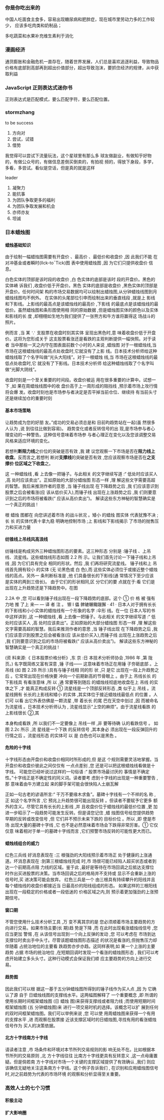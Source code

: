 <!--
 * @Author: zhangyu
 * @Email: zhangdulin@outlook.com
 * @Date: 2021-07-02 15:56:46
 * @LastEditors: zhangyu
 * @LastEditTime: 2021-12-09 14:03:38
 * @Description:
-->

### 你是你吃出来的

中国人吃面食主食多，容易出现糖尿病和肥胖症，现在城市里劳动力多的工作较少， 应该多吃肉类和奶制品；

多吃蔬菜和水果补充维生素利于消化

### 漫画经济

通货膨胀和金融危机一直存在，随着世界发展，人们总是喜欢追逐利益，导致物品价格有底部到高部再到超出价值部分，超出导致泡沫，要抓住经济的规律，从中获取利益

### JavaScript 正则表达式迷你书

正则表达式是匹配模式，要么匹配字符，要么匹配位置。

### stormzhang

to be success

1. 方向对
2. 尝试，试错
3. 借势

我觉得可以尝试下流量玩法，这个星球里有那么多 球友做副业，有做知乎好物的，有做公众号的，有做信息差倒买倒卖的，有拍视 频的，得放下身段，多学，多看，多尝试。看似是空话，但是真的就是这样

leader

1. 凝聚力
2. 能抗事
3. 为团队争取更多的福利
4. 为团队争取发展和机会
5. 亦师亦友
6. 坦诚

### 日本蜡烛图

#### 蜡烛基础知识

由于绘制一幅蜡烛图需要有开盘价 、最高价 、最低价和收盘价 ,因 此我们不能 在对冲基金或者瞬时(Ⅱck-toˉTick)图 表中使用蜡烛图 ,因 为它们只提供收盘价 信息。

白色实体的顶部是该时段的收盘价 ,白 色实体的底部是该时 段的开盘价。黑色的实体嵴 诉我们 ,收盘价低于开盘价。黑色 实体的底部是收盘价 ,黑色实体的顶部是开盘价。任何时间架 构的市场交易数据均可以绘制出蜡烛图,从分钟蜡烛线图到月 蜡烛线图均不例外。 在实体的头尾部位引申而绘制出来的垂直线段 ,就是上 影线和下影线。上影线的最高点是该蜡烛线的最高价 ,下影线 的最底点是该蜡烛线的最低价。虽然蜡烛图和条形图使用相 同的原始数据 ,但是蜡烛图实体的颜色以及实体和影线的长 度 ,却栩栩如生地为我们提供了一张熊方和牛方谁将赢得这 场战斗的照片。

例而言 ,当 某 ∵ 支股票在收盘时刻其实体 呈现出黑色时,意 味着收盘价低于开盘价。这将为您形成关于 这支股票看涨还是看跌的主观判断提供一幅快照。对于读者 当中那些一天之内守在图表面前数个小时的人来说 ,蜡烛图 对于一根蜡烛线,当 市场在这根蜡烛线的最高点处收盘时,它就没有了上影 线。日本技术分析师给这种蜡烛线取了个名字叫做“光头大阳线”。对于一根蜡烛 线,当 市场在这根蜡烛线的最低点处收盘时,它 就没有了下影线。日本技术分析师 给这种蜡烛线取了个名字叫做“光脚大阴线”。

收盘时刻是一个至关重要的时间段。收盘价被运 用在很多重要的计算中。试想一下 ,如 果在周蜡烛线图中的收 盘价高于上一周形成的阻挡线 ,预示着市场上攻行情将会爆 发。收盘时刻也是市场参与者决定是否平掉当前仓位、继续持 有当前头寸还是继续加仓的重要时刻

#### 基本市场策略

让趋势成为您的好朋 友。”成功的交易必须总是和 目前昀趋势站在一起(虽 然很多 人认为 ,说 到往往比做到容易)。 趋势变化或者反转信号的出 现,是市场参与者心理变动的一种警告。这种信号意味着市场参 与者心理正在变化以及您该调整交易风格来适应环境的变化。

若想判**断阻力线**之价位的突破是否有效 ,我 建 议您观察一下市场是否在**阻力线上收盘**。反而言之,若想判 断对**支撑线**的突破是否有效 ,您应该观察市场是否在**之支撑价 位区域之下收盘**之。

这 一种蜡烛线 ,看 上去像一把锤子。与此相关 的文字继续写道 :“ 低处时应该买人 ,高 处时应该卖出”。正如原始的大部分蜡烛图 形态一样 ,理 解这些文字需要高超的智慧。我后来推测作者的意思 ,当 锤子线出现 在下降趋势之后 ,我 们应该意识到股票之后会被看涨(应 该从低价买入),而锤子线 出现在上涨趋势之后 ,我 们则要意识到之后的市场将被看跌(“ 应该从高价卖出”)。
解读这些东方神秘的智慧确实是一个真正的挑战 !

根 蜡烛 图都在 向您讲述着市场 的战斗状况 。矮小 的蜡烛 图实体 代表犹豫不决 ;长 长 的实体代表十拿九稳 明确地控制市场 ;上
影线和下影线揭示 了市场的抛售压力和买进力量

#### 纺锥线上吊线风高浪线

纺锤线是构成另外三种蜡烛图形态的要素。这三种形态 分别是 :锤子线 、上吊线、流星线。这些蜡烛线形态如图 2.2 所
示。让我们首先讨论一下锤子线和上吊线 ,因 为它们具有完全 相同的形状。然后 ,我 们再将研究流星线。 锤子线和上 吊线首先拥有较小 的实体 (无 论黑色或 白 色),而 这些实体必须位于或接近整个蜡烛线的高点。另外一 条判断标准是 ,他 们具备很长的下影线(通 常情况下至少应该 是实体的两到三倍长)。 由于它们的形状相同,区 分它们的要 点就在于:看 它们是出现在上升趋势还是下降趋势中。在图

2.2A 中 ,您 可以看到锤子线出现在一段下降趋势的底部。这个 ① 价 格 被 强有 力地 推 了上 来— — 译 者 注 。 镲 I 儡 髀辘冁鲰躐獬 · 41 ·
日本人对于拥有长长的下影线和小小实体的蜡烛线有一个形象的名字 :伞形 线。在一位 日本人写的书中这样讲到 ,这 一种蜡烛线 ,看 上去像一把锤子。与此相关 的文字继续写道 :“ 低处时应该买人 ,高 处时应该卖出”。正如原始的大部分蜡烛图 形态一样 ,理 解这些文字需要高超的智慧。我后来推测作者的意思 ,当 锤子线出现 在下降趋势之后 ,我 们应该意识到股票之后会被看涨(应 该从低价买入),而锤子线 出现在上涨趋势之后 ,我 们则要意识到之后的市场将被看跌(“ 应该从高价卖出”)。
解读这些东方神秘的智慧确实是一个真正的挑战 !

(资 料来源:《 日本股票价格分析》,东 京 :日 本技术分析师协会 ,1986 年 ,第 陇 页。) 名字既简练又富有深意 ,锤 子线—— 这意味着市场正在用锤 子夯砸底部 。上 吊线 (如 图 2.2B 所示 )具有与锤子线相 同的形 状 ,只 是它 出现在一段上升趋势之后 。它常常出现在价格快要 冲向一个前期新高的节骨眼上 。由于上 吊线长长 的下影线具 有看涨意味 ,所 以 ,通 常要等到随后 的蜡烛线彻底地收盘在上 吊线 的实体之下 ,才 能真正构成反转·① 流星线是一个顶部反转形态 ,类 似于上 吊线 。流星线拥有 长长的上影线和矮小 的实体 ,其实体位于接近蜡烛线最低点 的位置 。人们可 以看 出它外表仿佛是一颗流星 ,带 着长长 的尾 巴在天空中划过 ,因 而被命名为流星线 。日本技术分析师认为 , 流星线显示“上空的麻烦”。由于流星线看跌 的上影线很长 ②,其

本身构成看跌 ,所 以我们不一定要像上 吊线一样 ,非 要等待确 认的看跌信号 。 如 图 2.2c 所示 ,流 星线是一个下跌 的反转信号 ,其本身必 须出现在一段反弹回升的行情之后 。流星线形态 的实体可 以 是 白色也可以是黑色 。

#### 危险的十字线

十字线形态由开盘价和收盘价相同时所形成的,但 是这 个规则需要灵活地掌握。当开盘价和收盘价彼此之间仅仅有 一点点差别 ,您 还是可以把这根蜡烛线看做是十字线。 可能您已经听说过这样的一句俗语 :“ 股票市场最讨厌的 事情是不确定性。”十字线正是不确定性的同义词。读者要考 虑到十字线的出现是一种重要警告 ,那 意味着由牛方建立起 来的脚手架可能会很快陷人土崩瓦解

正如一句古老的谚语所言:“ 干万不要缘木求鱼”。墓碑十字线有一个不祥的名 称 ,正 如这个名字所言 ,它 预兆上升趋势很可能出现反转 。但读者不要赋予它更多 额外的含义。尽管它具有长长的上影线 ,并 且收盘价位于蜡烛线的最低价位置 ,更
加进一步昭示了一段趋势可能发生反转。但是请您记住 ,蜡 烛图信号给您提供趋势 早期的反转或改变信号 ,但 它们并不预示未来下跌的 目标价位 。所以 ,即 使是市场 出现大量的墓碑十字线 ,它 也不是必然意味着市场会下跌得非常厉害。① 它仅仅意 味着相对于单一的墓碑十字线而言 ,它们预警市场反转的可能性更大而已。

#### 蜡烛线组合的威力

红色三兵线 好消息表现在 :三 根强劲的大阳线预示着市场正 处于健康的上涨通道。坏消息表现在 :到第三根蜡烛线完成 时,市 场很可能已经陷人超买状态或者到达一个前期高点阻 力线的区域。鉴于此 ,最好是等待在市场回调之后抵达支撑位 时作出买进股票的决策。当市场回调之后的格局并不支持或 显示不会重新上涨的信号时,买 进决策可能会放弃。
红色三兵是一个 由三根具有持续攀升的阳线并且 每个蜡烛线的收盘价都接近当 日最高价的阳线组成的形态。 如果这样的三根阳线出现在一段稳定的价格或者一段低迷的 价格区域之内,则 预示着更加强劲的上涨预期信号。

#### 窗口期

不管您使用什么技术分析工具 ,万 变不离其宗的是 您必须顺着市场主要趋势的方向进行交易。如果市场主要(长
期)趋 势是下降 ,而 在此时出现看涨蜡烛线信号 ,您 应当更加 警惕 ,在 从该信号出现到一个向上反弹的发动 ,您 可以考虑在 市场到达支撑位时卖出手中头寸。尽管该题蜡烛图形态描述 的状况是看涨的,但抛售压力却伴随着 占统治地位的主要看 跌趋势亦步亦趋。这同样表明,如 果一个上涨的主要趋势 占据 市场的统治地位 ,在短期回调时发现一个看涨的蜡烛图形态 , 我们可以考虑开始建立多头头寸。这种行动模式会保证我们顺 应主要趋势的方向上进行交易。

#### 趋势图

因此我们可以根 据这一基于五分钟蜡烛图所得到的锤子线作为买人点 ,因 为 它确认了源 自于 日蜡烛线图的支撑线水平。这两幅图解释了 一个重要概念 ,即 所谓的使用长期时间框架蜡烛图 (日 蜡烛 图)来获得支撑线或者阻力线 ;而使用短期时间框架蜡烛图
(五 分钟蜡烛图)来 进行一项交易时机的选择。该概念可以扩 展到任何的双时间框架蜡烛图。我们可以举例来说 ,您 可以使 用周蜡烛图来获得一个有用的支撑水平 ,进 而观察在股票接 近该支撑区域时的日蜡烛图,寻找有用的看涨蜡烛信号作为 买人的决策依据。

#### 北方十字线南方十字线

请读者注意 ,市 场条件和环境对本节所列交易规则的影 响无处不在。比如根据本节所列的交易原则 ,北 方十字线往往 比南方十字线更具有反转意义 ,这一点毋庸置疑。但是倘若南 方十字线对市场一个关键的支撑区域提供了有效确认 ,我们 则应该确信无疑地关注这条南方十字线。这个例子告诉我们 , 在识别和应用蜡烛图信号时,对之前趋势为代表的市场环境 的观察和分析显得至关重要。

### 高效人士的七个习惯

#### 积极主动

#### 扩大影响圈

<Valine />
